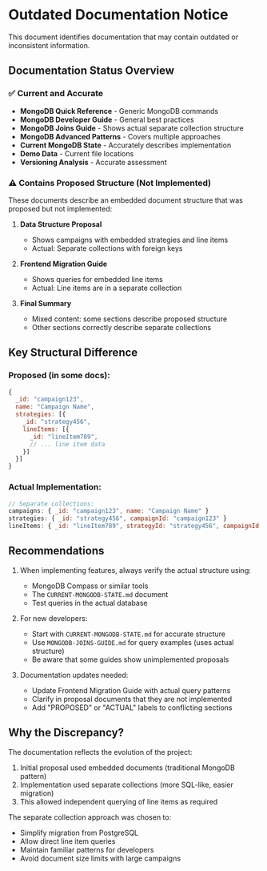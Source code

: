 # Outdated Documentation Notice

This document identifies documentation that may contain outdated or inconsistent information.

## Documentation Status Overview

### ✅ Current and Accurate
- **MongoDB Quick Reference** - Generic MongoDB commands
- **MongoDB Developer Guide** - General best practices
- **MongoDB Joins Guide** - Shows actual separate collection structure
- **MongoDB Advanced Patterns** - Covers multiple approaches
- **Current MongoDB State** - Accurately describes implementation
- **Demo Data** - Current file locations
- **Versioning Analysis** - Accurate assessment

### ⚠️ Contains Proposed Structure (Not Implemented)
These documents describe an embedded document structure that was proposed but not implemented:

1. **Data Structure Proposal** 
   - Shows campaigns with embedded strategies and line items
   - Actual: Separate collections with foreign keys

2. **Frontend Migration Guide**
   - Shows queries for embedded line items
   - Actual: Line items are in a separate collection

3. **Final Summary** 
   - Mixed content: some sections describe proposed structure
   - Other sections correctly describe separate collections

## Key Structural Difference

### Proposed (in some docs):
```javascript
{
  _id: "campaign123",
  name: "Campaign Name",
  strategies: [{
    _id: "strategy456",
    lineItems: [{
      _id: "lineItem789",
      // ... line item data
    }]
  }]
}
```

### Actual Implementation:
```javascript
// Separate collections:
campaigns: { _id: "campaign123", name: "Campaign Name" }
strategies: { _id: "strategy456", campaignId: "campaign123" }
lineItems: { _id: "lineItem789", strategyId: "strategy456", campaignId: "campaign123" }
```

## Recommendations

1. When implementing features, always verify the actual structure using:
   - MongoDB Compass or similar tools
   - The `CURRENT-MONGODB-STATE.md` document
   - Test queries in the actual database

2. For new developers:
   - Start with `CURRENT-MONGODB-STATE.md` for accurate structure
   - Use `MONGODB-JOINS-GUIDE.md` for query examples (uses actual structure)
   - Be aware that some guides show unimplemented proposals

3. Documentation updates needed:
   - Update Frontend Migration Guide with actual query patterns
   - Clarify in proposal documents that they are not implemented
   - Add "PROPOSED" or "ACTUAL" labels to conflicting sections

## Why the Discrepancy?

The documentation reflects the evolution of the project:
1. Initial proposal used embedded documents (traditional MongoDB pattern)
2. Implementation used separate collections (more SQL-like, easier migration)
3. This allowed independent querying of line items as required

The separate collection approach was chosen to:
- Simplify migration from PostgreSQL
- Allow direct line item queries
- Maintain familiar patterns for developers
- Avoid document size limits with large campaigns